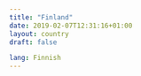 ```yaml
---
title: "Finland"
date: 2019-02-07T12:31:16+01:00
layout: country
draft: false

lang: Finnish
---
```


